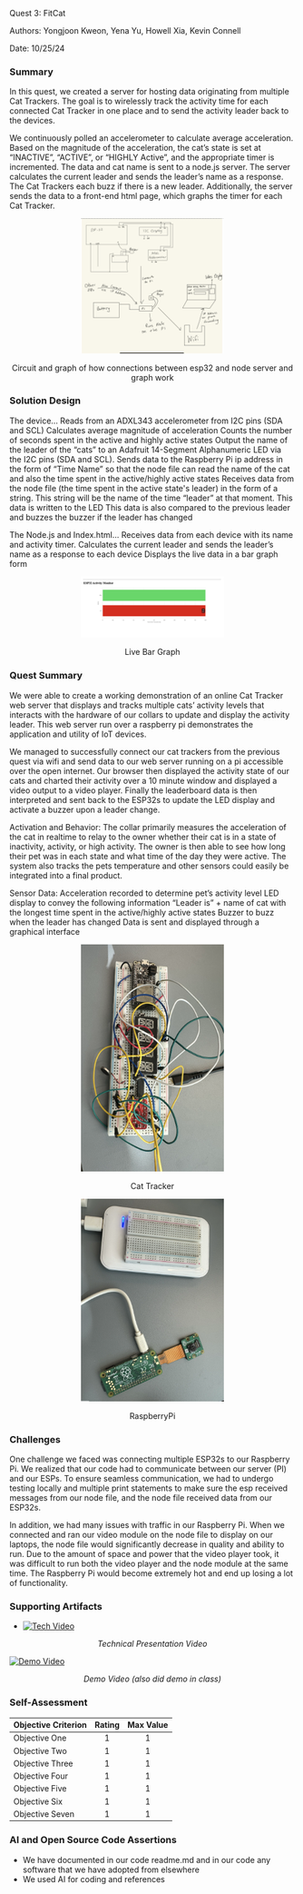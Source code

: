 Quest 3: FitCat

Authors: Yongjoon Kweon, Yena Yu, Howell Xia, Kevin Connell

Date: 10/25/24

### Summary
In this quest, we created a server for hosting data originating from multiple Cat Trackers. The goal is to wirelessly track the activity time for each connected Cat Tracker in one place and to send the activity leader back to the devices.

We continuously polled an accelerometer to calculate average acceleration. Based on the magnitude of the acceleration, the cat’s state is set at “INACTIVE”, “ACTIVE”, or “HIGHLY Active”, and the appropriate timer is incremented. The data and cat name is sent to a node.js server. The server calculates the current leader and sends the leader’s name as a response. The Cat Trackers each buzz if there is a new leader. Additionally, the server sends the data to a front-end html page, which graphs the timer for each Cat Tracker.

<p align="center">
<img src="./images/circuit.png" width="50%">
</p>
<p align="center">
Circuit and graph of how connections between esp32 and node server and graph work
</p>

### Solution Design

The device… 
Reads from an ADXL343 accelerometer from I2C pins (SDA and SCL)
Calculates average magnitude of acceleration
Counts the number of seconds spent in the active and highly active states
Output the name of the leader of the “cats” to an Adafruit 14-Segment Alphanumeric LED via the I2C pins (SDA and SCL).
Sends data to the Raspberry Pi ip address in the form of “Time Name” so that the node file can read the name of the cat and also the time spent in the active/highly active states
Receives data from the node file (the time spent in the active state's leader) in the form of a string. This string will be the name of the time “leader” at that moment.
This data is written to the LED
This data is also compared to the previous leader and buzzes the buzzer if the leader has changed

The Node.js and Index.html…
Receives data from each device with its name and activity timer. 
Calculates the current leader and sends the leader’s name as a response to each device
Displays the live data in a bar graph form

<p align="center">
<img src="./images/webpage.png" width="50%">
</p>
<p align="center">
Live Bar Graph
</p>



### Quest Summary

We were able to create a working demonstration of an online Cat Tracker web server that displays and tracks multiple cats’ activity levels that interacts with the hardware of our collars to update and display the activity leader. This web server run over a raspberry pi demonstrates the application and utility of IoT devices. 

We managed to successfully connect our cat trackers from the previous quest via wifi and send data to our web server running on a pi accessible over the open internet. Our browser then displayed the activity state of our cats and charted their activity over a 10 minute window and displayed a video output to a video player. Finally the leaderboard data is then interpreted and sent back to the ESP32s to update the LED display and activate a buzzer upon a leader change.


Activation and Behavior: The collar primarily measures the acceleration of the cat in realtime to relay to the owner whether their cat is in a state of inactivity, activity, or high activity. The owner is then able to see how long their pet was in each state and what time of the day they were active. The system also tracks the pets temperature and other sensors could easily be integrated into a final product.

Sensor Data:
Acceleration recorded to determine pet’s activity level
LED display to convey the following information
“Leader is” + name of cat with the longest time spent in the active/highly active states
Buzzer to buzz when the leader has changed
Data is sent and displayed through a graphical interface

<p align="center">
<img src="./images/hardware.png" width="50%">
</p>
<p align="center">
Cat Tracker
</p>

<p align="center">
<img src="./images/hardware2.png" width="50%">
</p>
<p align="center">
RaspberryPi
</p>



### Challenges

One challenge we faced was connecting multiple ESP32s to our Raspberry Pi. We realized that our code had to communicate between our server (PI) and our ESPs. To ensure seamless communication, we had to undergo testing locally and multiple print statements to make sure the esp received messages from our node file, and the node file received data from our ESP32s. 

In addition, we had many issues with traffic in our Raspberry Pi. When we connected and ran our video module on the node file to display on our laptops, the node file would significantly decrease in quality and ability to run. Due to the amount of space and power that the video player took, it was difficult to run both the video player and the node module at the same time. The Raspberry Pi would become extremely hot and end up losing a lot of functionality.



### Supporting Artifacts

- [![Tech Video](<./images/Screenshot 2024-10-28 at 1.43.29 PM.png>)](https://drive.google.com/file/d/1Zc1yyyqmukwtkzSqp2thP3HbIbylF2ip/view?usp=sharing)
<p align="center">
<i> Technical Presentation Video</i>
</p>



[![Demo Video](<./images/Screenshot 2024-10-28 at 1.42.05 PM.png>)](https://drive.google.com/file/d/1f4XpnHTWgnEnGc546DV1GL8nhsfLk_RZ/view?usp=sharing)
<p align="center">
<i> Demo Video (also did demo in class)</i>
</p>




### Self-Assessment 

| Objective Criterion | Rating | Max Value  | 
|---------------------------------------------|:-----------:|:---------:|
| Objective One | 1 |  1     | 
| Objective Two | 1 |  1     | 
| Objective Three | 1 |  1     | 
| Objective Four | 1 |  1     | 
| Objective Five | 1 |  1     | 
| Objective Six | 1 |  1     | 
| Objective Seven | 1 |  1     | 


### AI and Open Source Code Assertions

- We have documented in our code readme.md and in our code any software that we have adopted from elsewhere
- We used AI for coding and references
